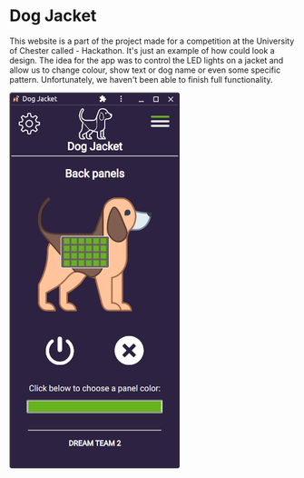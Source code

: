# Dog Jacket 

This website is a part of the project made for a competition at the University of Chester called - Hackathon. It's just an example of  how could look a design. The idea for the app was to control the LED lights on a jacket and allow us to change colour, show text or dog name or even some specific pattern. Unfortunately, we haven't been able to finish full functionality.

![cover](https://github.com/Dawid-Klos/dogjacket/blob/master/cover.png)

